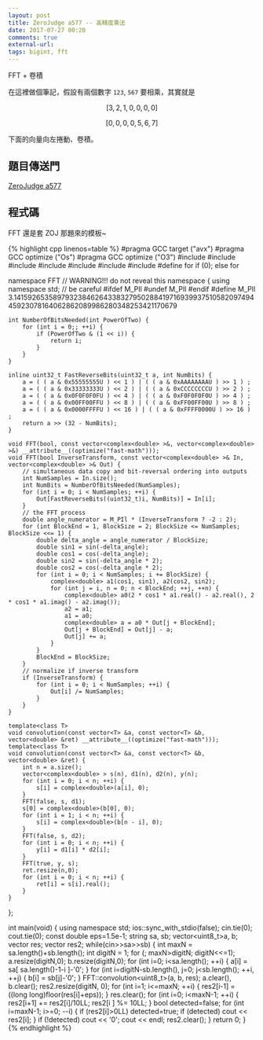```yaml
---
layout: post
title: ZeroJudge a577 -- 高精度乘法
date: 2017-07-27 00:20
comments: true
external-url:
tags: bigint, fft
---
```


FFT + 卷積

在這裡做個筆記，假設有兩個數字 `123`, `567` 要相乘，其實就是

$$
\left[ 3, 2, 1, 0, 0, 0, 0 \right]
$$

$$
\left[ 0, 0, 0, 0, 5, 6, 7 \right]
$$

下面的向量向左捲動、卷積。

## 題目傳送門

[ZeroJudge a577](https://zerojudge.tw/ShowProblem?problemid=a577)

## 程式碼

FFT 還是套 ZOJ 那題來的模板~

{% highlight cpp linenos=table %}
#pragma GCC target ("avx")
#pragma GCC optimize ("Os")
#pragma GCC optimize ("O3")
#include <iostream>
#include <algorithm>
#include <vector>
#include <complex>
#include <cmath>
#include <cstring>
#include <cstdint>
#define for if (0); else for

namespace FFT  // WARNING!!! do not reveal this namespace
{
    using namespace std; // be careful
#ifdef M_PIl
#undef M_PIl
#endif
#define M_PIl 3.1415926535897932384626433832795028841971693993751058209749445923078164062862089986280348253421170679

    int NumberOfBitsNeeded(int PowerOfTwo) {
        for (int i = 0;; ++i) {
            if (PowerOfTwo & (1 << i)) {
                return i;
            }
        }
    }

    inline uint32_t FastReverseBits(uint32_t a, int NumBits) {
        a = ( ( a & 0x55555555U ) << 1 ) | ( ( a & 0xAAAAAAAAU ) >> 1 ) ;
        a = ( ( a & 0x33333333U ) << 2 ) | ( ( a & 0xCCCCCCCCU ) >> 2 ) ;
        a = ( ( a & 0x0F0F0F0FU ) << 4 ) | ( ( a & 0xF0F0F0F0U ) >> 4 ) ;
        a = ( ( a & 0x00FF00FFU ) << 8 ) | ( ( a & 0xFF00FF00U ) >> 8 ) ;
        a = ( ( a & 0x0000FFFFU ) << 16 ) | ( ( a & 0xFFFF0000U ) >> 16 ) ;
        return a >> (32 - NumBits);
    }

    void FFT(bool, const vector<complex<double> >&, vector<complex<double> >&) __attribute__((optimize("fast-math")));
    void FFT(bool InverseTransform, const vector<complex<double> >& In, vector<complex<double> >& Out) {
        // simultaneous data copy and bit-reversal ordering into outputs
        int NumSamples = In.size();
        int NumBits = NumberOfBitsNeeded(NumSamples);
        for (int i = 0; i < NumSamples; ++i) {
            Out[FastReverseBits((uint32_t)i, NumBits)] = In[i];
        }
        // the FFT process
        double angle_numerator = M_PIl * (InverseTransform ? -2 : 2);
        for (int BlockEnd = 1, BlockSize = 2; BlockSize <= NumSamples; BlockSize <<= 1) {
            double delta_angle = angle_numerator / BlockSize;
            double sin1 = sin(-delta_angle);
            double cos1 = cos(-delta_angle);
            double sin2 = sin(-delta_angle * 2);
            double cos2 = cos(-delta_angle * 2);
            for (int i = 0; i < NumSamples; i += BlockSize) {
                complex<double> a1(cos1, sin1), a2(cos2, sin2);
                for (int j = i, n = 0; n < BlockEnd; ++j, ++n) {
                    complex<double> a0(2 * cos1 * a1.real() - a2.real(), 2 * cos1 * a1.imag() - a2.imag());
                    a2 = a1;
                    a1 = a0;
                    complex<double> a = a0 * Out[j + BlockEnd];
                    Out[j + BlockEnd] = Out[j] - a;
                    Out[j] += a;
                }
            }
            BlockEnd = BlockSize;
        }
        // normalize if inverse transform
        if (InverseTransform) {
            for (int i = 0; i < NumSamples; ++i) {
                Out[i] /= NumSamples;
            }
        }
    }

    template<class T>
    void convolution(const vector<T> &a, const vector<T> &b, vector<double> &ret) __attribute__((optimize("fast-math")));
    template<class T>
    void convolution(const vector<T> &a, const vector<T> &b, vector<double> &ret) {
        int n = a.size();
        vector<complex<double> > s(n), d1(n), d2(n), y(n);
        for (int i = 0; i < n; ++i) {
            s[i] = complex<double>(a[i], 0);
        }
        FFT(false, s, d1);
        s[0] = complex<double>(b[0], 0);
        for (int i = 1; i < n; ++i) {
            s[i] = complex<double>(b[n - i], 0);
        }
        FFT(false, s, d2);
        for (int i = 0; i < n; ++i) {
            y[i] = d1[i] * d2[i];
        }
        FFT(true, y, s);
        ret.resize(n,0);
        for (int i = 0; i < n; ++i) {
            ret[i] = s[i].real();
        }
    }
};

int main(void) {
    using namespace std;
    ios::sync_with_stdio(false);
    cin.tie(0); cout.tie(0);
    const double eps=1.5e-1;
    string sa, sb;
    vector<uint8_t>a, b;
    vector<double> res;
    vector<long long> res2;
    while(cin>>sa>>sb) {
        int maxN = sa.length()+sb.length();
        int digitN = 1;
        for (; maxN>digitN; digitN<<=1);
        a.resize(digitN,0);
        b.resize(digitN,0);
        for (int i=0; i<sa.length(); ++i) {
            a[i] = sa[ sa.length()-1-i ]-'0';
        }
        for (int i=digitN-sb.length(), j=0; j<sb.length(); ++i, ++j) {
            b[i] = sb[j]-'0';
        }
        FFT::convolution<uint8_t>(a, b, res);
        a.clear(), b.clear();
        res2.resize(digitN, 0);
        for (int i=1; i<=maxN; ++i) {
            res2[i-1] = ((long long)floor(res[i]+eps));
        }
        res.clear();
        for (int i=0; i<maxN-1; ++i) {
            res2[i+1] += res2[i]/10LL;
            res2[i  ] %= 10LL;
        }
        bool detected=false;
        for (int i=maxN-1; i>=0; --i) {
            if (res2[i]>0LL) detected=true;
            if (detected) cout << res2[i];
        }
        if (!detected) cout << '0';
        cout << endl;
        res2.clear();
    }
    return 0;
}
{% endhighlight %}
